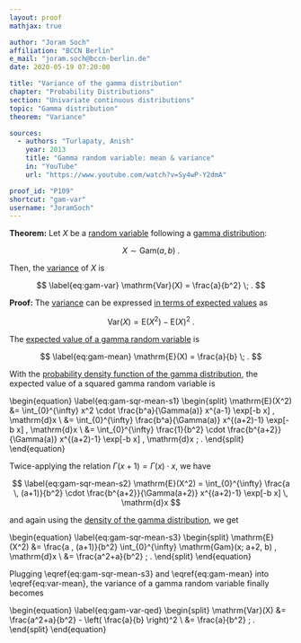 ```yaml
---
layout: proof
mathjax: true

author: "Joram Soch"
affiliation: "BCCN Berlin"
e_mail: "joram.soch@bccn-berlin.de"
date: 2020-05-19 07:20:00

title: "Variance of the gamma distribution"
chapter: "Probability Distributions"
section: "Univariate continuous distributions"
topic: "Gamma distribution"
theorem: "Variance"

sources:
  - authors: "Turlapaty, Anish"
    year: 2013
    title: "Gamma random variable: mean & variance"
    in: "YouTube"
    url: "https://www.youtube.com/watch?v=Sy4wP-Y2dmA"

proof_id: "P109"
shortcut: "gam-var"
username: "JoramSoch"
---
```



**Theorem:** Let $X$ be a [random variable](/D/rvar) following a [gamma distribution](/D/gam):

$$ \label{eq:gam}
X \sim \mathrm{Gam}(a, b) \; .
$$

Then, the [variance](/D/var) of $X$ is

$$ \label{eq:gam-var}
\mathrm{Var}(X) = \frac{a}{b^2} \; .
$$


**Proof:** The [variance](/D/var) can be expressed [in terms of expected values](/P/var-mean) as

$$ \label{eq:var-mean}
\mathrm{Var}(X) = \mathrm{E}(X^2) - \mathrm{E}(X)^2 \; .
$$

The [expected value of a gamma random variable](/P/gam-mean) is

$$ \label{eq:gam-mean}
\mathrm{E}(X) = \frac{a}{b} \; .
$$

With the [probability density function of the gamma distribution](/P/gam-pdf), the expected value of a squared gamma random variable is

\begin{equation} \label{eq:gam-sqr-mean-s1}
\begin{split}
\mathrm{E}(X^2) &= \int_{0}^{\infty} x^2 \cdot \frac{b^a}{\Gamma(a)} x^{a-1} \exp[-b x] \, \mathrm{d}x \\
&= \int_{0}^{\infty} \frac{b^a}{\Gamma(a)} x^{(a+2)-1} \exp[-b x] \, \mathrm{d}x \\
&= \int_{0}^{\infty} \frac{1}{b^2} \cdot \frac{b^{a+2}}{\Gamma(a)} x^{(a+2)-1} \exp[-b x] \, \mathrm{d}x \; .
\end{split}
\end{equation}

Twice-applying the relation $\Gamma(x+1) = \Gamma(x) \cdot x$, we have

$$ \label{eq:gam-sqr-mean-s2}
\mathrm{E}(X^2) = \int_{0}^{\infty} \frac{a \, (a+1)}{b^2} \cdot \frac{b^{a+2}}{\Gamma(a+2)} x^{(a+2)-1} \exp[-b x] \, \mathrm{d}x
$$

and again using the [density of the gamma distribution](/P/gam-pdf), we get

\begin{equation} \label{eq:gam-sqr-mean-s3}
\begin{split}
\mathrm{E}(X^2) &= \frac{a \, (a+1)}{b^2} \int_{0}^{\infty} \mathrm{Gam}(x; a+2, b) \, \mathrm{d}x \\
&= \frac{a^2+a}{b^2} \; .
\end{split}
\end{equation}

Plugging \eqref{eq:gam-sqr-mean-s3} and \eqref{eq:gam-mean} into \eqref{eq:var-mean}, the variance of a gamma random variable finally becomes

\begin{equation} \label{eq:gam-var-qed}
\begin{split}
\mathrm{Var}(X) &= \frac{a^2+a}{b^2} - \left( \frac{a}{b} \right)^2 \\
&= \frac{a}{b^2} \; .
\end{split}
\end{equation}